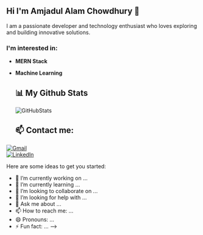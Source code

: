 ## Hi I'm Amjadul Alam Chowdhury 👋
I am a passionate developer and technology enthusiast who loves exploring and building innovative solutions.
### I'm interested in:
- **MERN Stack**
- **Machine Learning**

  ## 📊 My Github Stats
  ![GitHubStats](https://github-readme-stats.vercel.app/api?username=AmjadChowdhury&show_icons=true&theme=radical)

  ## 📫 Contact me:  
[![Gmail](https://img.shields.io/badge/Gmail-red?style=for-the-badge&logo=gmail)](mailto:amjadchowdhury247@gmail.com)  
[![LinkedIn](https://img.shields.io/badge/LinkedIn-blue?style=for-the-badge&logo=linkedin)](https://www.linkedin.com/in/amjadchowdhury/)  




Here are some ideas to get you started:

- 🔭 I’m currently working on ...
- 🌱 I’m currently learning ...
- 👯 I’m looking to collaborate on ...
- 🤔 I’m looking for help with ...
- 💬 Ask me about ...
- 📫 How to reach me: ...
- 😄 Pronouns: ...
- ⚡ Fun fact: ...
-->
